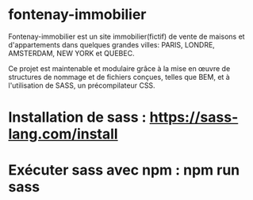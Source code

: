 # fontenay-immobilier
Fontenay-immobilier est un site immobilier(fictif) de vente de maisons et d'appartements
dans quelques grandes villes: PARIS, LONDRE, AMSTERDAM, NEW YORK et QUEBEC.

Ce projet est maintenable et modulaire grâce à la mise en œuvre de structures de nommage
et de fichiers conçues, telles que BEM, et à l'utilisation de SASS, un précompilateur CSS.


# Installation de sass    :  https://sass-lang.com/install
# Exécuter sass avec npm :  npm run sass








